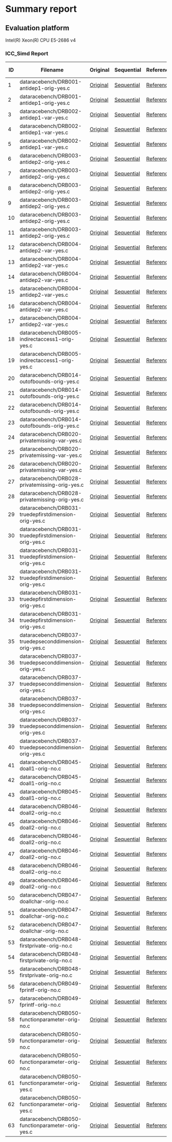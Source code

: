 # Summary report

## Evaluation platform

Intel(R) Xeon(R) CPU E5-2686 v4

### ICC_Simd Report

 ID | Filename | Original | Sequential | Reference | Loop ID | Line Number | ICC_Simd | Output | JSON | Ground Truth 
 --- | --- | --- | --- | --- | --- | --- | --- | --- | --- | --- 
1 | dataracebench/DRB001-antidep1-orig-yes.c | [Original](../../benchmarks/original/dataracebench/DRB001-antidep1-orig-yes.c) | [Sequential](../../benchmarks/sequential/dataracebench/DRB001-antidep1-orig-yes.c) | [Reference](../../benchmarks/reference_cpu_simd/dataracebench/DRB001-antidep1-orig-yes.c.json) | 1 | 61 | TP | [out](../../benchmarks/ICC_Simd/dataracebench/DRB001-antidep1-orig-yes.c) | [json](../../benchmarks/ICC_Simd/dataracebench/DRB001-antidep1-orig-yes.c.json) | [YES](../../benchmarks/original/dataracebench/DRB001-antidep1-orig-yes.c)
2 | dataracebench/DRB001-antidep1-orig-yes.c | [Original](../../benchmarks/original/dataracebench/DRB001-antidep1-orig-yes.c) | [Sequential](../../benchmarks/sequential/dataracebench/DRB001-antidep1-orig-yes.c) | [Reference](../../benchmarks/reference_cpu_simd/dataracebench/DRB001-antidep1-orig-yes.c.json) | 2 | 65 | TP | [out](../../benchmarks/ICC_Simd/dataracebench/DRB001-antidep1-orig-yes.c) | [json](../../benchmarks/ICC_Simd/dataracebench/DRB001-antidep1-orig-yes.c.json) | [YES](../../benchmarks/original/dataracebench/DRB001-antidep1-orig-yes.c)
3 | dataracebench/DRB002-antidep1-var-yes.c | [Original](../../benchmarks/original/dataracebench/DRB002-antidep1-var-yes.c) | [Sequential](../../benchmarks/sequential/dataracebench/DRB002-antidep1-var-yes.c) | [Reference](../../benchmarks/reference_cpu_simd/dataracebench/DRB002-antidep1-var-yes.c.json) | 1 | 64 | TP | [out](../../benchmarks/ICC_Simd/dataracebench/DRB002-antidep1-var-yes.c) | [json](../../benchmarks/ICC_Simd/dataracebench/DRB002-antidep1-var-yes.c.json) | [YES](../../benchmarks/original/dataracebench/DRB002-antidep1-var-yes.c)
4 | dataracebench/DRB002-antidep1-var-yes.c | [Original](../../benchmarks/original/dataracebench/DRB002-antidep1-var-yes.c) | [Sequential](../../benchmarks/sequential/dataracebench/DRB002-antidep1-var-yes.c) | [Reference](../../benchmarks/reference_cpu_simd/dataracebench/DRB002-antidep1-var-yes.c.json) | 2 | 68 | TP | [out](../../benchmarks/ICC_Simd/dataracebench/DRB002-antidep1-var-yes.c) | [json](../../benchmarks/ICC_Simd/dataracebench/DRB002-antidep1-var-yes.c.json) | [YES](../../benchmarks/original/dataracebench/DRB002-antidep1-var-yes.c)
5 | dataracebench/DRB002-antidep1-var-yes.c | [Original](../../benchmarks/original/dataracebench/DRB002-antidep1-var-yes.c) | [Sequential](../../benchmarks/sequential/dataracebench/DRB002-antidep1-var-yes.c) | [Reference](../../benchmarks/reference_cpu_simd/dataracebench/DRB002-antidep1-var-yes.c.json) | 3 | 72 | FN | [out](../../benchmarks/ICC_Simd/dataracebench/DRB002-antidep1-var-yes.c) | [json](../../benchmarks/ICC_Simd/dataracebench/DRB002-antidep1-var-yes.c.json) | [YES](../../benchmarks/original/dataracebench/DRB002-antidep1-var-yes.c)
6 | dataracebench/DRB003-antidep2-orig-yes.c | [Original](../../benchmarks/original/dataracebench/DRB003-antidep2-orig-yes.c) | [Sequential](../../benchmarks/sequential/dataracebench/DRB003-antidep2-orig-yes.c) | [Reference](../../benchmarks/reference_cpu_simd/dataracebench/DRB003-antidep2-orig-yes.c.json) | 1 | 61 | DP | [out](../../benchmarks/ICC_Simd/dataracebench/DRB003-antidep2-orig-yes.c) | [json](../../benchmarks/ICC_Simd/dataracebench/DRB003-antidep2-orig-yes.c.json) | [YES](../../benchmarks/original/dataracebench/DRB003-antidep2-orig-yes.c)
7 | dataracebench/DRB003-antidep2-orig-yes.c | [Original](../../benchmarks/original/dataracebench/DRB003-antidep2-orig-yes.c) | [Sequential](../../benchmarks/sequential/dataracebench/DRB003-antidep2-orig-yes.c) | [Reference](../../benchmarks/reference_cpu_simd/dataracebench/DRB003-antidep2-orig-yes.c.json) | 2 | 63 | TP | [out](../../benchmarks/ICC_Simd/dataracebench/DRB003-antidep2-orig-yes.c) | [json](../../benchmarks/ICC_Simd/dataracebench/DRB003-antidep2-orig-yes.c.json) | [YES](../../benchmarks/original/dataracebench/DRB003-antidep2-orig-yes.c)
8 | dataracebench/DRB003-antidep2-orig-yes.c | [Original](../../benchmarks/original/dataracebench/DRB003-antidep2-orig-yes.c) | [Sequential](../../benchmarks/sequential/dataracebench/DRB003-antidep2-orig-yes.c) | [Reference](../../benchmarks/reference_cpu_simd/dataracebench/DRB003-antidep2-orig-yes.c.json) | 3 | 66 | TN | [out](../../benchmarks/ICC_Simd/dataracebench/DRB003-antidep2-orig-yes.c) | [json](../../benchmarks/ICC_Simd/dataracebench/DRB003-antidep2-orig-yes.c.json) | [NO](../../benchmarks/original/dataracebench/DRB003-antidep2-orig-yes.c)
9 | dataracebench/DRB003-antidep2-orig-yes.c | [Original](../../benchmarks/original/dataracebench/DRB003-antidep2-orig-yes.c) | [Sequential](../../benchmarks/sequential/dataracebench/DRB003-antidep2-orig-yes.c) | [Reference](../../benchmarks/reference_cpu_simd/dataracebench/DRB003-antidep2-orig-yes.c.json) | 4 | 68 | TP | [out](../../benchmarks/ICC_Simd/dataracebench/DRB003-antidep2-orig-yes.c) | [json](../../benchmarks/ICC_Simd/dataracebench/DRB003-antidep2-orig-yes.c.json) | [YES](../../benchmarks/original/dataracebench/DRB003-antidep2-orig-yes.c)
10 | dataracebench/DRB003-antidep2-orig-yes.c | [Original](../../benchmarks/original/dataracebench/DRB003-antidep2-orig-yes.c) | [Sequential](../../benchmarks/sequential/dataracebench/DRB003-antidep2-orig-yes.c) | [Reference](../../benchmarks/reference_cpu_simd/dataracebench/DRB003-antidep2-orig-yes.c.json) | 5 | 74 | FN | [out](../../benchmarks/ICC_Simd/dataracebench/DRB003-antidep2-orig-yes.c) | [json](../../benchmarks/ICC_Simd/dataracebench/DRB003-antidep2-orig-yes.c.json) | [YES](../../benchmarks/original/dataracebench/DRB003-antidep2-orig-yes.c)
11 | dataracebench/DRB003-antidep2-orig-yes.c | [Original](../../benchmarks/original/dataracebench/DRB003-antidep2-orig-yes.c) | [Sequential](../../benchmarks/sequential/dataracebench/DRB003-antidep2-orig-yes.c) | [Reference](../../benchmarks/reference_cpu_simd/dataracebench/DRB003-antidep2-orig-yes.c.json) | 6 | 76 | FN | [out](../../benchmarks/ICC_Simd/dataracebench/DRB003-antidep2-orig-yes.c) | [json](../../benchmarks/ICC_Simd/dataracebench/DRB003-antidep2-orig-yes.c.json) | [YES](../../benchmarks/original/dataracebench/DRB003-antidep2-orig-yes.c)
12 | dataracebench/DRB004-antidep2-var-yes.c | [Original](../../benchmarks/original/dataracebench/DRB004-antidep2-var-yes.c) | [Sequential](../../benchmarks/sequential/dataracebench/DRB004-antidep2-var-yes.c) | [Reference](../../benchmarks/reference_cpu_simd/dataracebench/DRB004-antidep2-var-yes.c.json) | 1 | 65 | DP | [out](../../benchmarks/ICC_Simd/dataracebench/DRB004-antidep2-var-yes.c) | [json](../../benchmarks/ICC_Simd/dataracebench/DRB004-antidep2-var-yes.c.json) | [YES](../../benchmarks/original/dataracebench/DRB004-antidep2-var-yes.c)
13 | dataracebench/DRB004-antidep2-var-yes.c | [Original](../../benchmarks/original/dataracebench/DRB004-antidep2-var-yes.c) | [Sequential](../../benchmarks/sequential/dataracebench/DRB004-antidep2-var-yes.c) | [Reference](../../benchmarks/reference_cpu_simd/dataracebench/DRB004-antidep2-var-yes.c.json) | 2 | 67 | TP | [out](../../benchmarks/ICC_Simd/dataracebench/DRB004-antidep2-var-yes.c) | [json](../../benchmarks/ICC_Simd/dataracebench/DRB004-antidep2-var-yes.c.json) | [YES](../../benchmarks/original/dataracebench/DRB004-antidep2-var-yes.c)
14 | dataracebench/DRB004-antidep2-var-yes.c | [Original](../../benchmarks/original/dataracebench/DRB004-antidep2-var-yes.c) | [Sequential](../../benchmarks/sequential/dataracebench/DRB004-antidep2-var-yes.c) | [Reference](../../benchmarks/reference_cpu_simd/dataracebench/DRB004-antidep2-var-yes.c.json) | 3 | 70 | TN | [out](../../benchmarks/ICC_Simd/dataracebench/DRB004-antidep2-var-yes.c) | [json](../../benchmarks/ICC_Simd/dataracebench/DRB004-antidep2-var-yes.c.json) | [NO](../../benchmarks/original/dataracebench/DRB004-antidep2-var-yes.c)
15 | dataracebench/DRB004-antidep2-var-yes.c | [Original](../../benchmarks/original/dataracebench/DRB004-antidep2-var-yes.c) | [Sequential](../../benchmarks/sequential/dataracebench/DRB004-antidep2-var-yes.c) | [Reference](../../benchmarks/reference_cpu_simd/dataracebench/DRB004-antidep2-var-yes.c.json) | 4 | 72 | TP | [out](../../benchmarks/ICC_Simd/dataracebench/DRB004-antidep2-var-yes.c) | [json](../../benchmarks/ICC_Simd/dataracebench/DRB004-antidep2-var-yes.c.json) | [YES](../../benchmarks/original/dataracebench/DRB004-antidep2-var-yes.c)
16 | dataracebench/DRB004-antidep2-var-yes.c | [Original](../../benchmarks/original/dataracebench/DRB004-antidep2-var-yes.c) | [Sequential](../../benchmarks/sequential/dataracebench/DRB004-antidep2-var-yes.c) | [Reference](../../benchmarks/reference_cpu_simd/dataracebench/DRB004-antidep2-var-yes.c.json) | 5 | 78 | FN | [out](../../benchmarks/ICC_Simd/dataracebench/DRB004-antidep2-var-yes.c) | [json](../../benchmarks/ICC_Simd/dataracebench/DRB004-antidep2-var-yes.c.json) | [YES](../../benchmarks/original/dataracebench/DRB004-antidep2-var-yes.c)
17 | dataracebench/DRB004-antidep2-var-yes.c | [Original](../../benchmarks/original/dataracebench/DRB004-antidep2-var-yes.c) | [Sequential](../../benchmarks/sequential/dataracebench/DRB004-antidep2-var-yes.c) | [Reference](../../benchmarks/reference_cpu_simd/dataracebench/DRB004-antidep2-var-yes.c.json) | 6 | 80 | FN | [out](../../benchmarks/ICC_Simd/dataracebench/DRB004-antidep2-var-yes.c) | [json](../../benchmarks/ICC_Simd/dataracebench/DRB004-antidep2-var-yes.c.json) | [YES](../../benchmarks/original/dataracebench/DRB004-antidep2-var-yes.c)
18 | dataracebench/DRB005-indirectaccess1-orig-yes.c | [Original](../../benchmarks/original/dataracebench/DRB005-indirectaccess1-orig-yes.c) | [Sequential](../../benchmarks/sequential/dataracebench/DRB005-indirectaccess1-orig-yes.c) | [Reference](../../benchmarks/reference_cpu_simd/dataracebench/DRB005-indirectaccess1-orig-yes.c.json) | 1 | 120 | TP | [out](../../benchmarks/ICC_Simd/dataracebench/DRB005-indirectaccess1-orig-yes.c) | [json](../../benchmarks/ICC_Simd/dataracebench/DRB005-indirectaccess1-orig-yes.c.json) | [YES](../../benchmarks/original/dataracebench/DRB005-indirectaccess1-orig-yes.c)
19 | dataracebench/DRB005-indirectaccess1-orig-yes.c | [Original](../../benchmarks/original/dataracebench/DRB005-indirectaccess1-orig-yes.c) | [Sequential](../../benchmarks/sequential/dataracebench/DRB005-indirectaccess1-orig-yes.c) | [Reference](../../benchmarks/reference_cpu_simd/dataracebench/DRB005-indirectaccess1-orig-yes.c.json) | 2 | 126 | FN | [out](../../benchmarks/ICC_Simd/dataracebench/DRB005-indirectaccess1-orig-yes.c) | [json](../../benchmarks/ICC_Simd/dataracebench/DRB005-indirectaccess1-orig-yes.c.json) | [YES](../../benchmarks/original/dataracebench/DRB005-indirectaccess1-orig-yes.c)
20 | dataracebench/DRB014-outofbounds-orig-yes.c | [Original](../../benchmarks/original/dataracebench/DRB014-outofbounds-orig-yes.c) | [Sequential](../../benchmarks/sequential/dataracebench/DRB014-outofbounds-orig-yes.c) | [Reference](../../benchmarks/reference_cpu_simd/dataracebench/DRB014-outofbounds-orig-yes.c.json) | 1 | 75 | TP | [out](../../benchmarks/ICC_Simd/dataracebench/DRB014-outofbounds-orig-yes.c) | [json](../../benchmarks/ICC_Simd/dataracebench/DRB014-outofbounds-orig-yes.c.json) | [YES](../../benchmarks/original/dataracebench/DRB014-outofbounds-orig-yes.c)
21 | dataracebench/DRB014-outofbounds-orig-yes.c | [Original](../../benchmarks/original/dataracebench/DRB014-outofbounds-orig-yes.c) | [Sequential](../../benchmarks/sequential/dataracebench/DRB014-outofbounds-orig-yes.c) | [Reference](../../benchmarks/reference_cpu_simd/dataracebench/DRB014-outofbounds-orig-yes.c.json) | 2 | 77 | TP | [out](../../benchmarks/ICC_Simd/dataracebench/DRB014-outofbounds-orig-yes.c) | [json](../../benchmarks/ICC_Simd/dataracebench/DRB014-outofbounds-orig-yes.c.json) | [YES](../../benchmarks/original/dataracebench/DRB014-outofbounds-orig-yes.c)
22 | dataracebench/DRB014-outofbounds-orig-yes.c | [Original](../../benchmarks/original/dataracebench/DRB014-outofbounds-orig-yes.c) | [Sequential](../../benchmarks/sequential/dataracebench/DRB014-outofbounds-orig-yes.c) | [Reference](../../benchmarks/reference_cpu_simd/dataracebench/DRB014-outofbounds-orig-yes.c.json) | 3 | 80 | TN | [out](../../benchmarks/ICC_Simd/dataracebench/DRB014-outofbounds-orig-yes.c) | [json](../../benchmarks/ICC_Simd/dataracebench/DRB014-outofbounds-orig-yes.c.json) | [NO](../../benchmarks/original/dataracebench/DRB014-outofbounds-orig-yes.c)
23 | dataracebench/DRB014-outofbounds-orig-yes.c | [Original](../../benchmarks/original/dataracebench/DRB014-outofbounds-orig-yes.c) | [Sequential](../../benchmarks/sequential/dataracebench/DRB014-outofbounds-orig-yes.c) | [Reference](../../benchmarks/reference_cpu_simd/dataracebench/DRB014-outofbounds-orig-yes.c.json) | 4 | 82 | FN | [out](../../benchmarks/ICC_Simd/dataracebench/DRB014-outofbounds-orig-yes.c) | [json](../../benchmarks/ICC_Simd/dataracebench/DRB014-outofbounds-orig-yes.c.json) | [YES](../../benchmarks/original/dataracebench/DRB014-outofbounds-orig-yes.c)
24 | dataracebench/DRB020-privatemissing-var-yes.c | [Original](../../benchmarks/original/dataracebench/DRB020-privatemissing-var-yes.c) | [Sequential](../../benchmarks/sequential/dataracebench/DRB020-privatemissing-var-yes.c) | [Reference](../../benchmarks/reference_cpu_simd/dataracebench/DRB020-privatemissing-var-yes.c.json) | 1 | 62 | TP | [out](../../benchmarks/ICC_Simd/dataracebench/DRB020-privatemissing-var-yes.c) | [json](../../benchmarks/ICC_Simd/dataracebench/DRB020-privatemissing-var-yes.c.json) | [YES](../../benchmarks/original/dataracebench/DRB020-privatemissing-var-yes.c)
25 | dataracebench/DRB020-privatemissing-var-yes.c | [Original](../../benchmarks/original/dataracebench/DRB020-privatemissing-var-yes.c) | [Sequential](../../benchmarks/sequential/dataracebench/DRB020-privatemissing-var-yes.c) | [Reference](../../benchmarks/reference_cpu_simd/dataracebench/DRB020-privatemissing-var-yes.c.json) | 2 | 66 | DP | [out](../../benchmarks/ICC_Simd/dataracebench/DRB020-privatemissing-var-yes.c) | [json](../../benchmarks/ICC_Simd/dataracebench/DRB020-privatemissing-var-yes.c.json) | [YES](../../benchmarks/original/dataracebench/DRB020-privatemissing-var-yes.c)
26 | dataracebench/DRB020-privatemissing-var-yes.c | [Original](../../benchmarks/original/dataracebench/DRB020-privatemissing-var-yes.c) | [Sequential](../../benchmarks/sequential/dataracebench/DRB020-privatemissing-var-yes.c) | [Reference](../../benchmarks/reference_cpu_simd/dataracebench/DRB020-privatemissing-var-yes.c.json) | 3 | 73 | FN | [out](../../benchmarks/ICC_Simd/dataracebench/DRB020-privatemissing-var-yes.c) | [json](../../benchmarks/ICC_Simd/dataracebench/DRB020-privatemissing-var-yes.c.json) | [YES](../../benchmarks/original/dataracebench/DRB020-privatemissing-var-yes.c)
27 | dataracebench/DRB028-privatemissing-orig-yes.c | [Original](../../benchmarks/original/dataracebench/DRB028-privatemissing-orig-yes.c) | [Sequential](../../benchmarks/sequential/dataracebench/DRB028-privatemissing-orig-yes.c) | [Reference](../../benchmarks/reference_cpu_simd/dataracebench/DRB028-privatemissing-orig-yes.c.json) | 1 | 60 | TP | [out](../../benchmarks/ICC_Simd/dataracebench/DRB028-privatemissing-orig-yes.c) | [json](../../benchmarks/ICC_Simd/dataracebench/DRB028-privatemissing-orig-yes.c.json) | [YES](../../benchmarks/original/dataracebench/DRB028-privatemissing-orig-yes.c)
28 | dataracebench/DRB028-privatemissing-orig-yes.c | [Original](../../benchmarks/original/dataracebench/DRB028-privatemissing-orig-yes.c) | [Sequential](../../benchmarks/sequential/dataracebench/DRB028-privatemissing-orig-yes.c) | [Reference](../../benchmarks/reference_cpu_simd/dataracebench/DRB028-privatemissing-orig-yes.c.json) | 2 | 64 | DP | [out](../../benchmarks/ICC_Simd/dataracebench/DRB028-privatemissing-orig-yes.c) | [json](../../benchmarks/ICC_Simd/dataracebench/DRB028-privatemissing-orig-yes.c.json) | [YES](../../benchmarks/original/dataracebench/DRB028-privatemissing-orig-yes.c)
29 | dataracebench/DRB031-truedepfirstdimension-orig-yes.c | [Original](../../benchmarks/original/dataracebench/DRB031-truedepfirstdimension-orig-yes.c) | [Sequential](../../benchmarks/sequential/dataracebench/DRB031-truedepfirstdimension-orig-yes.c) | [Reference](../../benchmarks/reference_cpu_simd/dataracebench/DRB031-truedepfirstdimension-orig-yes.c.json) | 1 | 60 | DP | [out](../../benchmarks/ICC_Simd/dataracebench/DRB031-truedepfirstdimension-orig-yes.c) | [json](../../benchmarks/ICC_Simd/dataracebench/DRB031-truedepfirstdimension-orig-yes.c.json) | [YES](../../benchmarks/original/dataracebench/DRB031-truedepfirstdimension-orig-yes.c)
30 | dataracebench/DRB031-truedepfirstdimension-orig-yes.c | [Original](../../benchmarks/original/dataracebench/DRB031-truedepfirstdimension-orig-yes.c) | [Sequential](../../benchmarks/sequential/dataracebench/DRB031-truedepfirstdimension-orig-yes.c) | [Reference](../../benchmarks/reference_cpu_simd/dataracebench/DRB031-truedepfirstdimension-orig-yes.c.json) | 2 | 62 | TP | [out](../../benchmarks/ICC_Simd/dataracebench/DRB031-truedepfirstdimension-orig-yes.c) | [json](../../benchmarks/ICC_Simd/dataracebench/DRB031-truedepfirstdimension-orig-yes.c.json) | [YES](../../benchmarks/original/dataracebench/DRB031-truedepfirstdimension-orig-yes.c)
31 | dataracebench/DRB031-truedepfirstdimension-orig-yes.c | [Original](../../benchmarks/original/dataracebench/DRB031-truedepfirstdimension-orig-yes.c) | [Sequential](../../benchmarks/sequential/dataracebench/DRB031-truedepfirstdimension-orig-yes.c) | [Reference](../../benchmarks/reference_cpu_simd/dataracebench/DRB031-truedepfirstdimension-orig-yes.c.json) | 3 | 65 | TN | [out](../../benchmarks/ICC_Simd/dataracebench/DRB031-truedepfirstdimension-orig-yes.c) | [json](../../benchmarks/ICC_Simd/dataracebench/DRB031-truedepfirstdimension-orig-yes.c.json) | [NO](../../benchmarks/original/dataracebench/DRB031-truedepfirstdimension-orig-yes.c)
32 | dataracebench/DRB031-truedepfirstdimension-orig-yes.c | [Original](../../benchmarks/original/dataracebench/DRB031-truedepfirstdimension-orig-yes.c) | [Sequential](../../benchmarks/sequential/dataracebench/DRB031-truedepfirstdimension-orig-yes.c) | [Reference](../../benchmarks/reference_cpu_simd/dataracebench/DRB031-truedepfirstdimension-orig-yes.c.json) | 4 | 67 | TP | [out](../../benchmarks/ICC_Simd/dataracebench/DRB031-truedepfirstdimension-orig-yes.c) | [json](../../benchmarks/ICC_Simd/dataracebench/DRB031-truedepfirstdimension-orig-yes.c.json) | [YES](../../benchmarks/original/dataracebench/DRB031-truedepfirstdimension-orig-yes.c)
33 | dataracebench/DRB031-truedepfirstdimension-orig-yes.c | [Original](../../benchmarks/original/dataracebench/DRB031-truedepfirstdimension-orig-yes.c) | [Sequential](../../benchmarks/sequential/dataracebench/DRB031-truedepfirstdimension-orig-yes.c) | [Reference](../../benchmarks/reference_cpu_simd/dataracebench/DRB031-truedepfirstdimension-orig-yes.c.json) | 5 | 71 | FN | [out](../../benchmarks/ICC_Simd/dataracebench/DRB031-truedepfirstdimension-orig-yes.c) | [json](../../benchmarks/ICC_Simd/dataracebench/DRB031-truedepfirstdimension-orig-yes.c.json) | [YES](../../benchmarks/original/dataracebench/DRB031-truedepfirstdimension-orig-yes.c)
34 | dataracebench/DRB031-truedepfirstdimension-orig-yes.c | [Original](../../benchmarks/original/dataracebench/DRB031-truedepfirstdimension-orig-yes.c) | [Sequential](../../benchmarks/sequential/dataracebench/DRB031-truedepfirstdimension-orig-yes.c) | [Reference](../../benchmarks/reference_cpu_simd/dataracebench/DRB031-truedepfirstdimension-orig-yes.c.json) | 6 | 73 | FN | [out](../../benchmarks/ICC_Simd/dataracebench/DRB031-truedepfirstdimension-orig-yes.c) | [json](../../benchmarks/ICC_Simd/dataracebench/DRB031-truedepfirstdimension-orig-yes.c.json) | [YES](../../benchmarks/original/dataracebench/DRB031-truedepfirstdimension-orig-yes.c)
35 | dataracebench/DRB037-truedepseconddimension-orig-yes.c | [Original](../../benchmarks/original/dataracebench/DRB037-truedepseconddimension-orig-yes.c) | [Sequential](../../benchmarks/sequential/dataracebench/DRB037-truedepseconddimension-orig-yes.c) | [Reference](../../benchmarks/reference_cpu_simd/dataracebench/DRB037-truedepseconddimension-orig-yes.c.json) | 1 | 61 | DP | [out](../../benchmarks/ICC_Simd/dataracebench/DRB037-truedepseconddimension-orig-yes.c) | [json](../../benchmarks/ICC_Simd/dataracebench/DRB037-truedepseconddimension-orig-yes.c.json) | [YES](../../benchmarks/original/dataracebench/DRB037-truedepseconddimension-orig-yes.c)
36 | dataracebench/DRB037-truedepseconddimension-orig-yes.c | [Original](../../benchmarks/original/dataracebench/DRB037-truedepseconddimension-orig-yes.c) | [Sequential](../../benchmarks/sequential/dataracebench/DRB037-truedepseconddimension-orig-yes.c) | [Reference](../../benchmarks/reference_cpu_simd/dataracebench/DRB037-truedepseconddimension-orig-yes.c.json) | 2 | 63 | TP | [out](../../benchmarks/ICC_Simd/dataracebench/DRB037-truedepseconddimension-orig-yes.c) | [json](../../benchmarks/ICC_Simd/dataracebench/DRB037-truedepseconddimension-orig-yes.c.json) | [YES](../../benchmarks/original/dataracebench/DRB037-truedepseconddimension-orig-yes.c)
37 | dataracebench/DRB037-truedepseconddimension-orig-yes.c | [Original](../../benchmarks/original/dataracebench/DRB037-truedepseconddimension-orig-yes.c) | [Sequential](../../benchmarks/sequential/dataracebench/DRB037-truedepseconddimension-orig-yes.c) | [Reference](../../benchmarks/reference_cpu_simd/dataracebench/DRB037-truedepseconddimension-orig-yes.c.json) | 3 | 67 | FN | [out](../../benchmarks/ICC_Simd/dataracebench/DRB037-truedepseconddimension-orig-yes.c) | [json](../../benchmarks/ICC_Simd/dataracebench/DRB037-truedepseconddimension-orig-yes.c.json) | [YES](../../benchmarks/original/dataracebench/DRB037-truedepseconddimension-orig-yes.c)
38 | dataracebench/DRB037-truedepseconddimension-orig-yes.c | [Original](../../benchmarks/original/dataracebench/DRB037-truedepseconddimension-orig-yes.c) | [Sequential](../../benchmarks/sequential/dataracebench/DRB037-truedepseconddimension-orig-yes.c) | [Reference](../../benchmarks/reference_cpu_simd/dataracebench/DRB037-truedepseconddimension-orig-yes.c.json) | 4 | 68 | TN | [out](../../benchmarks/ICC_Simd/dataracebench/DRB037-truedepseconddimension-orig-yes.c) | [json](../../benchmarks/ICC_Simd/dataracebench/DRB037-truedepseconddimension-orig-yes.c.json) | [NO](../../benchmarks/original/dataracebench/DRB037-truedepseconddimension-orig-yes.c)
39 | dataracebench/DRB037-truedepseconddimension-orig-yes.c | [Original](../../benchmarks/original/dataracebench/DRB037-truedepseconddimension-orig-yes.c) | [Sequential](../../benchmarks/sequential/dataracebench/DRB037-truedepseconddimension-orig-yes.c) | [Reference](../../benchmarks/reference_cpu_simd/dataracebench/DRB037-truedepseconddimension-orig-yes.c.json) | 5 | 72 | FN | [out](../../benchmarks/ICC_Simd/dataracebench/DRB037-truedepseconddimension-orig-yes.c) | [json](../../benchmarks/ICC_Simd/dataracebench/DRB037-truedepseconddimension-orig-yes.c.json) | [YES](../../benchmarks/original/dataracebench/DRB037-truedepseconddimension-orig-yes.c)
40 | dataracebench/DRB037-truedepseconddimension-orig-yes.c | [Original](../../benchmarks/original/dataracebench/DRB037-truedepseconddimension-orig-yes.c) | [Sequential](../../benchmarks/sequential/dataracebench/DRB037-truedepseconddimension-orig-yes.c) | [Reference](../../benchmarks/reference_cpu_simd/dataracebench/DRB037-truedepseconddimension-orig-yes.c.json) | 6 | 74 | FN | [out](../../benchmarks/ICC_Simd/dataracebench/DRB037-truedepseconddimension-orig-yes.c) | [json](../../benchmarks/ICC_Simd/dataracebench/DRB037-truedepseconddimension-orig-yes.c.json) | [YES](../../benchmarks/original/dataracebench/DRB037-truedepseconddimension-orig-yes.c)
41 | dataracebench/DRB045-doall1-orig-no.c | [Original](../../benchmarks/original/dataracebench/DRB045-doall1-orig-no.c) | [Sequential](../../benchmarks/sequential/dataracebench/DRB045-doall1-orig-no.c) | [Reference](../../benchmarks/reference_cpu_simd/dataracebench/DRB045-doall1-orig-no.c.json) | 1 | 56 | TP | [out](../../benchmarks/ICC_Simd/dataracebench/DRB045-doall1-orig-no.c) | [json](../../benchmarks/ICC_Simd/dataracebench/DRB045-doall1-orig-no.c.json) | [YES](../../benchmarks/original/dataracebench/DRB045-doall1-orig-no.c)
42 | dataracebench/DRB045-doall1-orig-no.c | [Original](../../benchmarks/original/dataracebench/DRB045-doall1-orig-no.c) | [Sequential](../../benchmarks/sequential/dataracebench/DRB045-doall1-orig-no.c) | [Reference](../../benchmarks/reference_cpu_simd/dataracebench/DRB045-doall1-orig-no.c.json) | 2 | 60 | TP | [out](../../benchmarks/ICC_Simd/dataracebench/DRB045-doall1-orig-no.c) | [json](../../benchmarks/ICC_Simd/dataracebench/DRB045-doall1-orig-no.c.json) | [YES](../../benchmarks/original/dataracebench/DRB045-doall1-orig-no.c)
43 | dataracebench/DRB045-doall1-orig-no.c | [Original](../../benchmarks/original/dataracebench/DRB045-doall1-orig-no.c) | [Sequential](../../benchmarks/sequential/dataracebench/DRB045-doall1-orig-no.c) | [Reference](../../benchmarks/reference_cpu_simd/dataracebench/DRB045-doall1-orig-no.c.json) | 3 | 64 | FN | [out](../../benchmarks/ICC_Simd/dataracebench/DRB045-doall1-orig-no.c) | [json](../../benchmarks/ICC_Simd/dataracebench/DRB045-doall1-orig-no.c.json) | [YES](../../benchmarks/original/dataracebench/DRB045-doall1-orig-no.c)
44 | dataracebench/DRB046-doall2-orig-no.c | [Original](../../benchmarks/original/dataracebench/DRB046-doall2-orig-no.c) | [Sequential](../../benchmarks/sequential/dataracebench/DRB046-doall2-orig-no.c) | [Reference](../../benchmarks/reference_cpu_simd/dataracebench/DRB046-doall2-orig-no.c.json) | 1 | 60 | DP | [out](../../benchmarks/ICC_Simd/dataracebench/DRB046-doall2-orig-no.c) | [json](../../benchmarks/ICC_Simd/dataracebench/DRB046-doall2-orig-no.c.json) | [YES](../../benchmarks/original/dataracebench/DRB046-doall2-orig-no.c)
45 | dataracebench/DRB046-doall2-orig-no.c | [Original](../../benchmarks/original/dataracebench/DRB046-doall2-orig-no.c) | [Sequential](../../benchmarks/sequential/dataracebench/DRB046-doall2-orig-no.c) | [Reference](../../benchmarks/reference_cpu_simd/dataracebench/DRB046-doall2-orig-no.c.json) | 2 | 62 | TP | [out](../../benchmarks/ICC_Simd/dataracebench/DRB046-doall2-orig-no.c) | [json](../../benchmarks/ICC_Simd/dataracebench/DRB046-doall2-orig-no.c.json) | [YES](../../benchmarks/original/dataracebench/DRB046-doall2-orig-no.c)
46 | dataracebench/DRB046-doall2-orig-no.c | [Original](../../benchmarks/original/dataracebench/DRB046-doall2-orig-no.c) | [Sequential](../../benchmarks/sequential/dataracebench/DRB046-doall2-orig-no.c) | [Reference](../../benchmarks/reference_cpu_simd/dataracebench/DRB046-doall2-orig-no.c.json) | 3 | 66 | DP | [out](../../benchmarks/ICC_Simd/dataracebench/DRB046-doall2-orig-no.c) | [json](../../benchmarks/ICC_Simd/dataracebench/DRB046-doall2-orig-no.c.json) | [YES](../../benchmarks/original/dataracebench/DRB046-doall2-orig-no.c)
47 | dataracebench/DRB046-doall2-orig-no.c | [Original](../../benchmarks/original/dataracebench/DRB046-doall2-orig-no.c) | [Sequential](../../benchmarks/sequential/dataracebench/DRB046-doall2-orig-no.c) | [Reference](../../benchmarks/reference_cpu_simd/dataracebench/DRB046-doall2-orig-no.c.json) | 4 | 68 | TP | [out](../../benchmarks/ICC_Simd/dataracebench/DRB046-doall2-orig-no.c) | [json](../../benchmarks/ICC_Simd/dataracebench/DRB046-doall2-orig-no.c.json) | [YES](../../benchmarks/original/dataracebench/DRB046-doall2-orig-no.c)
48 | dataracebench/DRB046-doall2-orig-no.c | [Original](../../benchmarks/original/dataracebench/DRB046-doall2-orig-no.c) | [Sequential](../../benchmarks/sequential/dataracebench/DRB046-doall2-orig-no.c) | [Reference](../../benchmarks/reference_cpu_simd/dataracebench/DRB046-doall2-orig-no.c.json) | 5 | 72 | FN | [out](../../benchmarks/ICC_Simd/dataracebench/DRB046-doall2-orig-no.c) | [json](../../benchmarks/ICC_Simd/dataracebench/DRB046-doall2-orig-no.c.json) | [YES](../../benchmarks/original/dataracebench/DRB046-doall2-orig-no.c)
49 | dataracebench/DRB046-doall2-orig-no.c | [Original](../../benchmarks/original/dataracebench/DRB046-doall2-orig-no.c) | [Sequential](../../benchmarks/sequential/dataracebench/DRB046-doall2-orig-no.c) | [Reference](../../benchmarks/reference_cpu_simd/dataracebench/DRB046-doall2-orig-no.c.json) | 6 | 74 | FN | [out](../../benchmarks/ICC_Simd/dataracebench/DRB046-doall2-orig-no.c) | [json](../../benchmarks/ICC_Simd/dataracebench/DRB046-doall2-orig-no.c.json) | [YES](../../benchmarks/original/dataracebench/DRB046-doall2-orig-no.c)
50 | dataracebench/DRB047-doallchar-orig-no.c | [Original](../../benchmarks/original/dataracebench/DRB047-doallchar-orig-no.c) | [Sequential](../../benchmarks/sequential/dataracebench/DRB047-doallchar-orig-no.c) | [Reference](../../benchmarks/reference_cpu_simd/dataracebench/DRB047-doallchar-orig-no.c.json) | 1 | 61 | TP | [out](../../benchmarks/ICC_Simd/dataracebench/DRB047-doallchar-orig-no.c) | [json](../../benchmarks/ICC_Simd/dataracebench/DRB047-doallchar-orig-no.c.json) | [YES](../../benchmarks/original/dataracebench/DRB047-doallchar-orig-no.c)
51 | dataracebench/DRB047-doallchar-orig-no.c | [Original](../../benchmarks/original/dataracebench/DRB047-doallchar-orig-no.c) | [Sequential](../../benchmarks/sequential/dataracebench/DRB047-doallchar-orig-no.c) | [Reference](../../benchmarks/reference_cpu_simd/dataracebench/DRB047-doallchar-orig-no.c.json) | 2 | 65 | TP | [out](../../benchmarks/ICC_Simd/dataracebench/DRB047-doallchar-orig-no.c) | [json](../../benchmarks/ICC_Simd/dataracebench/DRB047-doallchar-orig-no.c.json) | [YES](../../benchmarks/original/dataracebench/DRB047-doallchar-orig-no.c)
52 | dataracebench/DRB047-doallchar-orig-no.c | [Original](../../benchmarks/original/dataracebench/DRB047-doallchar-orig-no.c) | [Sequential](../../benchmarks/sequential/dataracebench/DRB047-doallchar-orig-no.c) | [Reference](../../benchmarks/reference_cpu_simd/dataracebench/DRB047-doallchar-orig-no.c.json) | 3 | 69 | FN | [out](../../benchmarks/ICC_Simd/dataracebench/DRB047-doallchar-orig-no.c) | [json](../../benchmarks/ICC_Simd/dataracebench/DRB047-doallchar-orig-no.c.json) | [YES](../../benchmarks/original/dataracebench/DRB047-doallchar-orig-no.c)
53 | dataracebench/DRB048-firstprivate-orig-no.c | [Original](../../benchmarks/original/dataracebench/DRB048-firstprivate-orig-no.c) | [Sequential](../../benchmarks/sequential/dataracebench/DRB048-firstprivate-orig-no.c) | [Reference](../../benchmarks/reference_cpu_simd/dataracebench/DRB048-firstprivate-orig-no.c.json) | 1 | 56 | TP | [out](../../benchmarks/ICC_Simd/dataracebench/DRB048-firstprivate-orig-no.c) | [json](../../benchmarks/ICC_Simd/dataracebench/DRB048-firstprivate-orig-no.c.json) | [YES](../../benchmarks/original/dataracebench/DRB048-firstprivate-orig-no.c)
54 | dataracebench/DRB048-firstprivate-orig-no.c | [Original](../../benchmarks/original/dataracebench/DRB048-firstprivate-orig-no.c) | [Sequential](../../benchmarks/sequential/dataracebench/DRB048-firstprivate-orig-no.c) | [Reference](../../benchmarks/reference_cpu_simd/dataracebench/DRB048-firstprivate-orig-no.c.json) | 2 | 68 | TP | [out](../../benchmarks/ICC_Simd/dataracebench/DRB048-firstprivate-orig-no.c) | [json](../../benchmarks/ICC_Simd/dataracebench/DRB048-firstprivate-orig-no.c.json) | [YES](../../benchmarks/original/dataracebench/DRB048-firstprivate-orig-no.c)
55 | dataracebench/DRB048-firstprivate-orig-no.c | [Original](../../benchmarks/original/dataracebench/DRB048-firstprivate-orig-no.c) | [Sequential](../../benchmarks/sequential/dataracebench/DRB048-firstprivate-orig-no.c) | [Reference](../../benchmarks/reference_cpu_simd/dataracebench/DRB048-firstprivate-orig-no.c.json) | 3 | 76 | FN | [out](../../benchmarks/ICC_Simd/dataracebench/DRB048-firstprivate-orig-no.c) | [json](../../benchmarks/ICC_Simd/dataracebench/DRB048-firstprivate-orig-no.c.json) | [YES](../../benchmarks/original/dataracebench/DRB048-firstprivate-orig-no.c)
56 | dataracebench/DRB049-fprintf-orig-no.c | [Original](../../benchmarks/original/dataracebench/DRB049-fprintf-orig-no.c) | [Sequential](../../benchmarks/sequential/dataracebench/DRB049-fprintf-orig-no.c) | [Reference](../../benchmarks/reference_cpu_simd/dataracebench/DRB049-fprintf-orig-no.c.json) | 1 | 64 | TP | [out](../../benchmarks/ICC_Simd/dataracebench/DRB049-fprintf-orig-no.c) | [json](../../benchmarks/ICC_Simd/dataracebench/DRB049-fprintf-orig-no.c.json) | [YES](../../benchmarks/original/dataracebench/DRB049-fprintf-orig-no.c)
57 | dataracebench/DRB049-fprintf-orig-no.c | [Original](../../benchmarks/original/dataracebench/DRB049-fprintf-orig-no.c) | [Sequential](../../benchmarks/sequential/dataracebench/DRB049-fprintf-orig-no.c) | [Reference](../../benchmarks/reference_cpu_simd/dataracebench/DRB049-fprintf-orig-no.c.json) | 2 | 74 | FN | [out](../../benchmarks/ICC_Simd/dataracebench/DRB049-fprintf-orig-no.c) | [json](../../benchmarks/ICC_Simd/dataracebench/DRB049-fprintf-orig-no.c.json) | [YES](../../benchmarks/original/dataracebench/DRB049-fprintf-orig-no.c)
58 | dataracebench/DRB050-functionparameter-orig-no.c | [Original](../../benchmarks/original/dataracebench/DRB050-functionparameter-orig-no.c) | [Sequential](../../benchmarks/sequential/dataracebench/DRB050-functionparameter-orig-no.c) | [Reference](../../benchmarks/reference_cpu_simd/dataracebench/DRB050-functionparameter-orig-no.c.json) | 1 | 56 | TP | [out](../../benchmarks/ICC_Simd/dataracebench/DRB050-functionparameter-orig-no.c) | [json](../../benchmarks/ICC_Simd/dataracebench/DRB050-functionparameter-orig-no.c.json) | [YES](../../benchmarks/original/dataracebench/DRB050-functionparameter-orig-no.c)
59 | dataracebench/DRB050-functionparameter-orig-no.c | [Original](../../benchmarks/original/dataracebench/DRB050-functionparameter-orig-no.c) | [Sequential](../../benchmarks/sequential/dataracebench/DRB050-functionparameter-orig-no.c) | [Reference](../../benchmarks/reference_cpu_simd/dataracebench/DRB050-functionparameter-orig-no.c.json) | 2 | 70 | TP | [out](../../benchmarks/ICC_Simd/dataracebench/DRB050-functionparameter-orig-no.c) | [json](../../benchmarks/ICC_Simd/dataracebench/DRB050-functionparameter-orig-no.c.json) | [YES](../../benchmarks/original/dataracebench/DRB050-functionparameter-orig-no.c)
60 | dataracebench/DRB050-functionparameter-orig-no.c | [Original](../../benchmarks/original/dataracebench/DRB050-functionparameter-orig-no.c) | [Sequential](../../benchmarks/sequential/dataracebench/DRB050-functionparameter-orig-no.c) | [Reference](../../benchmarks/reference_cpu_simd/dataracebench/DRB050-functionparameter-orig-no.c.json) | 3 | 77 | TN | [out](../../benchmarks/ICC_Simd/dataracebench/DRB050-functionparameter-orig-no.c) | [json](../../benchmarks/ICC_Simd/dataracebench/DRB050-functionparameter-orig-no.c.json) | [NO](../../benchmarks/original/dataracebench/DRB050-functionparameter-orig-no.c)
61 | dataracebench/DRB050-functionparameter-orig-yes.c | [Original](../../benchmarks/original/dataracebench/DRB050-functionparameter-orig-yes.c) | [Sequential](../../benchmarks/sequential/dataracebench/DRB050-functionparameter-orig-yes.c) | [Reference](../../benchmarks/reference_cpu_simd/dataracebench/DRB050-functionparameter-orig-yes.c.json) | 1 | 55 | TN | [out](../../benchmarks/ICC_Simd/dataracebench/DRB050-functionparameter-orig-yes.c) | [json](../../benchmarks/ICC_Simd/dataracebench/DRB050-functionparameter-orig-yes.c.json) | [NO](../../benchmarks/original/dataracebench/DRB050-functionparameter-orig-yes.c)
62 | dataracebench/DRB050-functionparameter-orig-yes.c | [Original](../../benchmarks/original/dataracebench/DRB050-functionparameter-orig-yes.c) | [Sequential](../../benchmarks/sequential/dataracebench/DRB050-functionparameter-orig-yes.c) | [Reference](../../benchmarks/reference_cpu_simd/dataracebench/DRB050-functionparameter-orig-yes.c.json) | 2 | 68 | TP | [out](../../benchmarks/ICC_Simd/dataracebench/DRB050-functionparameter-orig-yes.c) | [json](../../benchmarks/ICC_Simd/dataracebench/DRB050-functionparameter-orig-yes.c.json) | [YES](../../benchmarks/original/dataracebench/DRB050-functionparameter-orig-yes.c)
63 | dataracebench/DRB050-functionparameter-orig-yes.c | [Original](../../benchmarks/original/dataracebench/DRB050-functionparameter-orig-yes.c) | [Sequential](../../benchmarks/sequential/dataracebench/DRB050-functionparameter-orig-yes.c) | [Reference](../../benchmarks/reference_cpu_simd/dataracebench/DRB050-functionparameter-orig-yes.c.json) | 3 | 75 | TN | [out](../../benchmarks/ICC_Simd/dataracebench/DRB050-functionparameter-orig-yes.c) | [json](../../benchmarks/ICC_Simd/dataracebench/DRB050-functionparameter-orig-yes.c.json) | [NO](../../benchmarks/original/dataracebench/DRB050-functionparameter-orig-yes.c)


